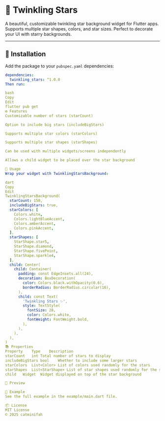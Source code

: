 # 🌟 Twinkling Stars

A beautiful, customizable twinkling star background widget for Flutter apps.  
Supports multiple star shapes, colors, and star sizes. Perfect to decorate your UI with starry backgrounds.

---

## 🔧 Installation

Add the package to your `pubspec.yaml` dependencies:

```yaml
dependencies:
  twinkling_stars: ^1.0.0
Then run:

bash
Copy
Edit
flutter pub get
⚙️ Features
Customizable number of stars (starCount)

Option to include big stars (includeBigStars)

Supports multiple star colors (starColors)

Supports multiple star shapes (starShapes)

Can be used with multiple widgets/screens independently

Allows a child widget to be placed over the star background

🚀 Usage
Wrap your widget with TwinklingStarsBackground:

dart
Copy
Edit
TwinklingStarsBackground(
  starCount: 150,
  includeBigStars: true,
  starColors: [
    Colors.white,
    Colors.lightBlueAccent,
    Colors.amberAccent,
    Colors.pinkAccent,
  ],
  starShapes: [
    StarShape.star5,
    StarShape.diamond,
    StarShape.fivePoint,
    StarShape.sparkle4,
  ],
  child: Center(
    child: Container(
      padding: const EdgeInsets.all(24),
      decoration: BoxDecoration(
        color: Colors.black.withOpacity(0.6),
        borderRadius: BorderRadius.circular(16),
      ),
      child: const Text(
        'Twinkling Stars ✨',
        style: TextStyle(
          fontSize: 28,
          color: Colors.white,
          fontWeight: FontWeight.bold,
        ),
      ),
    ),
  ),
)
📚 Properties
Property	Type	Description
starCount	int	Total number of stars to display
includeBigStars	bool	Whether to include some larger stars
starColors	List<Color>	List of colors used randomly for the stars
starShapes	List<StarShape>	List of star shapes used randomly for the stars
child	Widget	Widget displayed on top of the star background

📸 Preview

📂 Example
See the full example in the example/main.dart file.

📦 License
MIT License
© 2025 catminifah
